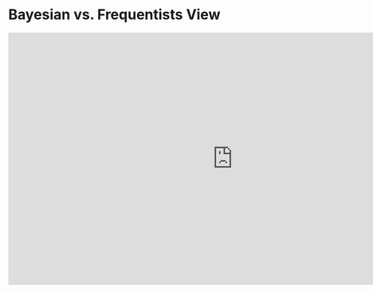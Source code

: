 # Bayesian vs. Frequentists View

<iframe width="900" height="506" src="https://www.youtube.com/embed/GEFxFVESQXc" title="YouTube video player" frameborder="0" allow="accelerometer; autoplay; clipboard-write; encrypted-media; gyroscope; picture-in-picture" allowfullscreen></iframe>
